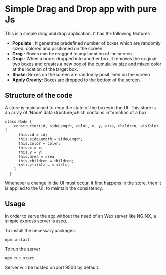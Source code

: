 # Simple Drag and Drop app with pure Js

This is a simple drag and drop application. It has the following features

- **Populate** : It generates predefined number of boxes which are randomly sized, colored and positioned on the screen.
- **Drag** : Boxes can be dragged to any location of the screen
- **Drop** : When a box is dropped into another box, it removes the original two boxes and creates a new box of the cumulative size and mixed color at the location of the target box.
- **Shake**: Boxes on the screen are randomly positioned on the screen
- **Apply Gravity**: Boxes are dropped to the bottom of the screen.

## Structure of the code

A store is maintained to keep the state of the boxes in the UI. This store is an array of 'Node' data structure,which contains information of a box.

```
class Node {
    constructor(id, sideLength, color, x, y, area, children, visible) {
      this.id = id;
      this.sideLength = sideLength;
      this.color = color;
      this.x = x;
      this.y = y;
      this.area = area;
      this.children = children;
      this.visible = visible;
    }
  }
```

Whenever a change in the UI must occur, it first happens in the store, then it is applied to the UI, to maintain the consistency.

## Usage

In order to serve the app without the need of an Web server like NGINX, a simple express server is used.

To install the necessary packages:

```
npm install
```

To run the server

```
npm run start
```

Server will be hosted on port 9500 by default.
